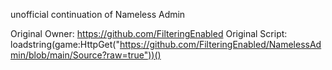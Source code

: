 unofficial continuation of Nameless Admin




Original Owner: https://github.com/FilteringEnabled
Original Script: loadstring(game:HttpGet("https://github.com/FilteringEnabled/NamelessAdmin/blob/main/Source?raw=true"))()
